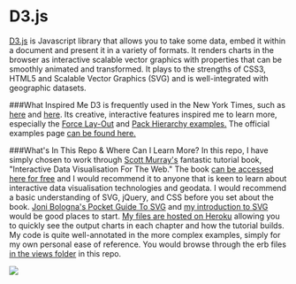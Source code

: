 D3.js
=====

[D3.js](http://d3js.org/) is Javascript library that allows you to take some data, embed it within a document and present it in a variety of formats.  It renders charts in the browser as interactive scalable vector graphics with properties that can be smoothly animated and transformed.  It plays to the strengths of CSS3, HTML5 and Scalable Vector Graphics (SVG) and is well-integrated with geographic datasets.

###What Inspired Me
D3 is frequently used in the New York Times, such as [here](http://www.nytimes.com/interactive/2012/02/13/us/politics/2013-budget-proposal-graphic.html) and [here](http://www.nytimes.com/interactive/2012/05/17/business/dealbook/how-the-facebook-offering-compares.html?_r=0).  Its creative, interactive features inspired me to learn more, especially the [Force Lay-Out](http://d3ben.herokuapp.com/chap11_3) and [Pack Hierarchy examples.](http://mbostock.github.io/d3/talk/20111116/pack-hierarchy.html)  The official examples page [can be found here.](https://github.com/mbostock/d3/wiki/Gallery)


###What's In This Repo & Where Can I Learn More?
In this repo, I have simply chosen to work through [Scott Murray's](http://alignedleft.com/) fantastic tutorial book, "Interactive Data Visualisation For The Web."  The book [can be accessed here for free](http://chimera.labs.oreilly.com/books/1230000000345/index.html) and I would recommend it to anyone that is keen to learn about interactive data visualisation technologies and geodata.  I would recommend a basic understanding of SVG, jQuery, and CSS before you set about the book.  [Joni Bologna's Pocket Guide To SVG](http://svgpocketguide.com/) and [my introduction to SVG](https://github.com/benhutchinson/Scalable-Vector-Graphics-SVG) would be good places to start.  [My files are hosted on Heroku](http://d3ben.herokuapp.com/) allowing you to quickly see the output charts in each chapter and how the tutorial builds.  My code is quite well-annotated in the more complex examples, simply for my own personal ease of reference.  You would browse through the erb files [in the views folder](https://github.com/benhutchinson/D3/tree/master/views) in this repo.

[<img src="http://orm-chimera-prod.s3.amazonaws.com/1230000000345/images/idvw_1107.png">](http://d3ben.herokuapp.com/chap11_3)